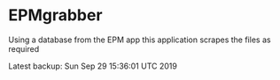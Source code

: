 # EPMgrabber
Using a database from the EPM app this application scrapes the files as required


Latest backup: Sun Sep 29 15:36:01 UTC 2019
